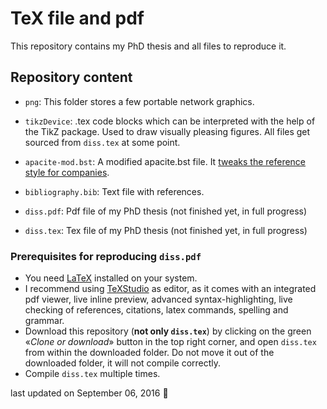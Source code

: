 TeX file and pdf
================

This repository contains my PhD thesis and all files to reproduce it.

Repository content
------------------

-   `png`: This folder stores a few portable network graphics.

-   `tikzDevice`: .tex code blocks which can be interpreted with the help of the TikZ package. Used to draw visually pleasing figures. All files get sourced from `diss.tex` at some point.

-   `apacite-mod.bst`: A modified apacite.bst file. It [tweaks the reference style for companies](http://tex.stackexchange.com/questions/304217/reference-list-suppressing-dots-after-company-names-apacite).

-   `bibliography.bib`: Text file with references.

-   `diss.pdf`: Pdf file of my PhD thesis (not finished yet, in full progress)

-   `diss.tex`: Tex file of my PhD thesis (not finished yet, in full progress)

### Prerequisites for reproducing `diss.pdf`

-   You need [LaTeX](https://www.latex-project.org) installed on your system.
-   I recommend using [TeXStudio](https://sourceforge.net/projects/texstudio/) as editor, as it comes with an integrated pdf viewer, live inline preview, advanced syntax-highlighting, live checking of references, citations, latex commands, spelling and grammar.
-   Download this repository (**not only `diss.tex`**) by clicking on the green «*Clone or download*» button in the top right corner, and open `diss.tex` from within the downloaded folder. Do not move it out of the downloaded folder, it will not compile correctly.
-   Compile `diss.tex` multiple times.

last updated on September 06, 2016 :tada:
